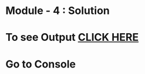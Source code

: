# Module - 4 : Solution
# To see Output [CLICK HERE](https://illustrious-selkie-bb233c.netlify.app)
# Go to Console
